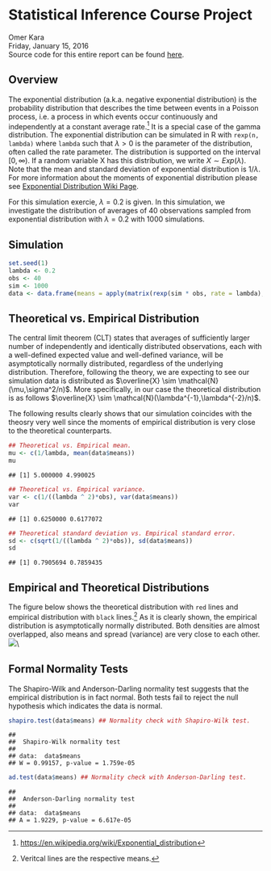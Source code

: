 # Statistical Inference Course Project
Omer Kara  
Friday, January 15, 2016  
Source code for this entire report can be found [here](https://github.com/omerkara/Coursera_Statistical-Inference).



## Overview
The exponential distribution (a.k.a. negative exponential distribution) is the probability distribution that describes the time between events in a Poisson process, i.e. a process in which events occur continuously and independently at a constant average rate.[^1] It is a special case of the gamma distribution. The exponential distribution can be simulated in R with `rexp(n, lambda)` where `lambda` such that $\lambda > 0$ is the parameter of the distribution, often called the rate parameter. The distribution is supported on the interval $[{0, \infty})$. If a random variable X has this distribution, we write $X \sim Exp(\lambda)$. Note that the mean and standard deviation of exponential distribution is $1/\lambda$. For more information about the moments of exponential distribution please see [Exponential Distribution Wiki Page](https://en.wikipedia.org/wiki/Exponential_distribution).

For this simulation exercie, $\lambda=0.2$ is given. In this simulation, we investigate the distribution of averages of 40 observations sampled from exponential distribution with $\lambda=0.2$ with 1000 simulations.  

## Simulation

```r
set.seed(1)
lambda <- 0.2
obs <- 40
sim <- 1000
data <- data.frame(means = apply(matrix(rexp(sim * obs, rate = lambda), sim), 1, mean))
```

## Theoretical vs. Empirical Distribution
The central limit theorem (CLT) states that averages of sufficiently larger number of independently and identically distributed observations, each with a well-defined expected value and well-defined variance, will be asymptotically normally distributed, regardless of the underlying distribution. Therefore, following the theory, we are expecting to see our simulation data is distributed as $\overline{X} \sim \mathcal{N}(\mu,\sigma^2/n)$. More specifically, in our case the theoretical distribution is as follows $\overline{X} \sim \mathcal{N}(\lambda^{-1},\lambda^{-2}/n)$. 

The following results clearly shows that our simulation coincides with the theosry very well since the moments of empirical distribution is very close to the theoretical counterparts.


```r
## Theoretical vs. Empirical mean.
mu <- c(1/lambda, mean(data$means)) 
mu
```

```
## [1] 5.000000 4.990025
```

```r
## Theoretical vs. Empirical variance.
var <- c(1/((lambda ^ 2)*obs), var(data$means))
var
```

```
## [1] 0.6250000 0.6177072
```

```r
## Theoretical standard deviation vs. Empirical standard error.
sd <- c(sqrt(1/((lambda ^ 2)*obs)), sd(data$means))
sd
```

```
## [1] 0.7905694 0.7859435
```

## Empirical and Theoretical Distributions
The figure below shows the theoretical distribution with `red` lines and empirical distribution with `black` lines.[^2] As it is clearly shown, the empirical distribution is asymptotically normally distributed. Both densities are almost overlapped, also means and spread (variance) are very close to each other.
![](Assignment_Part1_files/figure-html/unnamed-chunk-4-1.png)\


## Formal Normality Tests
The Shapiro-Wilk and Anderson-Darling normality test suggests that the empirical distribution is in fact normal. Both tests fail to reject the null hypothesis which indicates the data is normal.

```r
shapiro.test(data$means) ## Normality check with Shapiro-Wilk test.
```

```
## 
## 	Shapiro-Wilk normality test
## 
## data:  data$means
## W = 0.99157, p-value = 1.759e-05
```

```r
ad.test(data$means) ## Normality check with Anderson-Darling test.
```

```
## 
## 	Anderson-Darling normality test
## 
## data:  data$means
## A = 1.9229, p-value = 6.617e-05
```

[^1]: https://en.wikipedia.org/wiki/Exponential_distribution
[^2]: Veritcal lines are the respective means.


